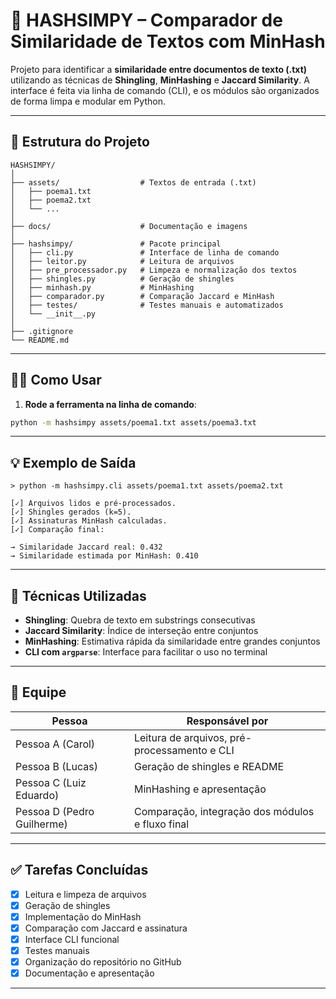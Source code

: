 
# 🧠 HASHSIMPY – Comparador de Similaridade de Textos com MinHash

Projeto para identificar a **similaridade entre documentos de texto (.txt)** utilizando as técnicas de **Shingling**, **MinHashing** e **Jaccard Similarity**. A interface é feita via linha de comando (CLI), e os módulos são organizados de forma limpa e modular em Python.

---

## 📁 Estrutura do Projeto

```
HASHSIMPY/
│
├── assets/                  # Textos de entrada (.txt)
│   ├── poema1.txt
│   ├── poema2.txt
│   └── ...
│
├── docs/                    # Documentação e imagens
│
├── hashsimpy/               # Pacote principal
│   ├── cli.py               # Interface de linha de comando
│   ├── leitor.py            # Leitura de arquivos
│   ├── pre_processador.py   # Limpeza e normalização dos textos
│   ├── shingles.py          # Geração de shingles 
│   ├── minhash.py           # MinHashing
│   ├── comparador.py        # Comparação Jaccard e MinHash
│   ├── testes/              # Testes manuais e automatizados
│   └── __init__.py
│
├── .gitignore
└── README.md
```

---

## 👨‍💻 Como Usar

1. **Rode a ferramenta na linha de comando**:

```bash
python -m hashsimpy assets/poema1.txt assets/poema3.txt
```

---

## 💡 Exemplo de Saída

```
> python -m hashsimpy.cli assets/poema1.txt assets/poema2.txt

[✓] Arquivos lidos e pré-processados.
[✓] Shingles gerados (k=5).
[✓] Assinaturas MinHash calculadas.
[✓] Comparação final:

→ Similaridade Jaccard real: 0.432
→ Similaridade estimada por MinHash: 0.410
```

---

## 📌 Técnicas Utilizadas

- **Shingling**: Quebra de texto em substrings consecutivas
- **Jaccard Similarity**: Índice de interseção entre conjuntos
- **MinHashing**: Estimativa rápida da similaridade entre grandes conjuntos
- **CLI com `argparse`**: Interface para facilitar o uso no terminal

---

## 👥 Equipe

| Pessoa | Responsável por |
|--------|------------------|
| Pessoa A (Carol)| Leitura de arquivos, pré-processamento e CLI |
| Pessoa B (Lucas) | Geração de shingles e README |
| Pessoa C (Luiz Eduardo) | MinHashing e apresentação |
| Pessoa D (Pedro Guilherme) | Comparação, integração dos módulos e fluxo final |

---

## ✅ Tarefas Concluídas

- [x] Leitura e limpeza de arquivos
- [x] Geração de shingles 
- [x] Implementação do MinHash
- [x] Comparação com Jaccard e assinatura
- [x] Interface CLI funcional
- [x] Testes manuais
- [x] Organização do repositório no GitHub
- [x] Documentação e apresentação

---


